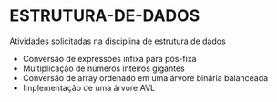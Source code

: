 # ESTRUTURA-DE-DADOS
Atividades solicitadas na disciplina de estrutura de dados

- Conversão de expressões infixa para pós-fixa
- Multiplicação de números inteiros gigantes
- Conversão de array ordenado em uma árvore binária balanceada
- Implementação de uma árvore AVL
